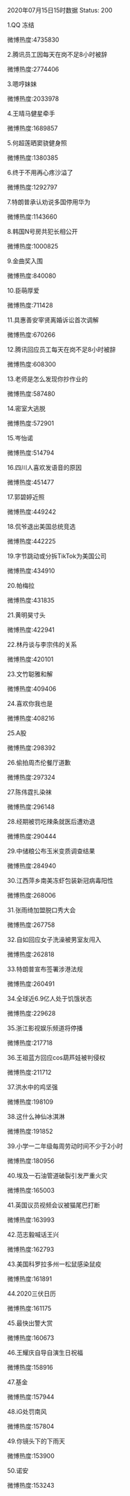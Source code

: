 2020年07月15日15时数据
Status: 200

1.QQ 冻结

微博热度:4735830

2.腾讯员工因每天在岗不足8小时被辞

微博热度:2774406

3.嗯哼妹妹

微博热度:2033978

4.王晴马健星牵手

微博热度:1689857

5.何超莲晒窦骁健身照

微博热度:1380385

6.终于不用再心疼沙溢了

微博热度:1292797

7.特朗普承认劝说多国停用华为

微博热度:1143660

8.韩国N号房共犯长相公开

微博热度:1000825

9.金曲奖入围

微博热度:840080

10.臣萌厚爱

微博热度:711428

11.具惠善安宰贤离婚诉讼首次调解

微博热度:670266

12.腾讯回应员工每天在岗不足8小时被辞

微博热度:608300

13.老师是怎么发现你抄作业的

微博热度:587480

14.密室大逃脱

微博热度:572901

15.岑怡诺

微博热度:514794

16.四川人喜欢发语音的原因

微博热度:451477

17.郭碧婷近照

微博热度:449242

18.侃爷退出美国总统竞选

微博热度:442225

19.字节跳动或分拆TikTok为美国公司

微博热度:434910

20.帕梅拉

微博热度:431835

21.黄明昊寸头

微博热度:422941

22.林丹谈与李宗伟的关系

微博热度:420101

23.文竹聪雅和解

微博热度:409406

24.喜欢你我也是

微博热度:408216

25.A股

微博热度:298392

26.偷拍周杰伦餐厅道歉

微博热度:297324

27.陈伟霆扎染袜

微博热度:296148

28.经期被罚吃辣条就医后遭劝退

微博热度:290444

29.中储粮公布玉米变质调查结果

微博热度:284940

30.江西萍乡南美冻虾包装新冠病毒阳性

微博热度:268006

31.张雨绮加盟脱口秀大会

微博热度:267758

32.自如回应女子洗澡被男室友闯入

微博热度:262818

33.特朗普宣布签署涉港法规

微博热度:260491

34.全球近6.9亿人处于饥饿状态

微博热度:229628

35.浙江影视娱乐频道将停播

微博热度:217718

36.王祖蓝方回应cos葫芦娃被判侵权

微博热度:211712

37.洪水中的鸡坚强

微博热度:198109

38.这什么神仙冰淇淋

微博热度:191852

39.小学一二年级每周劳动时间不少于2小时

微博热度:180956

40.埃及一石油管道破裂引发严重火灾

微博热度:165003

41.英国议员视频会议被猫尾巴打断

微博热度:163993

42.范志毅喊话王兴

微博热度:162793

43.美国科罗拉多州一松鼠感染鼠疫

微博热度:161891

44.2020三伏日历

微博热度:161175

45.最快出警大赏

微博热度:160673

46.王耀庆自导自演生日祝福

微博热度:158916

47.基金

微博热度:157944

48.iG处罚南风

微博热度:157804

49.你镜头下的下雨天

微博热度:153900

50.诺安

微博热度:153243

